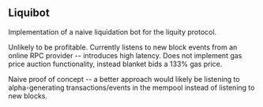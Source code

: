 ## Liquibot

Implementation of a naive liquidation bot for the liquity protocol.

Unlikely to be profitable. Currently listens to new block events from an online RPC provider -- introduces high latency. Does not implement gas price auction functionality, instead blanket bids a 133% gas price.

Naive proof of concept -- a better approach would likely be listening to alpha-generating transactions/events in the mempool instead of listening to new blocks.
